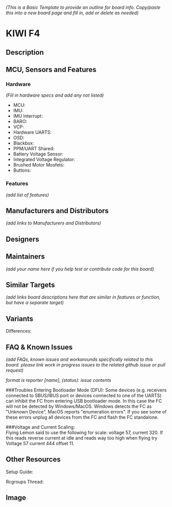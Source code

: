 _(This is a Basic Template to provide an outline for board info. Copy/paste this into a new board page and fill in, add or delete as needed)_

# KIWI F4



## Description



## MCU, Sensors and Features

### Hardware
_(Fill in hardware specs and add any not listed)_
  - MCU: 
  - IMU: 
  - IMU Interrupt: 
  - BARO: 
  - VCP: 
  - Hardware UARTS: 
  - OSD: 
  - Blackbox: 
  - PPM/UART Shared: 
  - Battery Voltage Sensor: 
  - Integrated Voltage Regulator: 
  - Brushed Motor Mosfets: 
  - Buttons: 

### Features

_(add list of features)_

## Manufacturers and Distributors

_(add links to Manufacturers and Distributors)_

## Designers


## Maintainers
_(add your name here if you help test or contribute code for this board)_


## Similar Targets

_(add links board descriptions here that are similar in features or function, but have a separate target)_


## Variants

Differences:


## FAQ & Known Issues
_(add FAQs, known issues and workarounds specifically related to this board. please link work in progress issues to the related github issue or pull request)_

_format is reporter [name], (status): issue contents_

###Troubles Entering Bootloader Mode (DFU):
Some devices (e.g. receivers connected to SBUS/IBUS port or devices connected to one of the UARTS) can inhibit the FC from entering USB bootloader mode. In this case the FC will not be detected by Windows/MacOS. Windows detects the FC as "Unknown Device", MacOS reports "enumeration errors". If you see some of these errors unplug all devices from the FC and flash the FC standalone.

###Voltage and Current Scaling:  
Flying Lemon said to use the following for scale:
voltage 57, current 320. If this reads reverse current at idle and reads way too high when flying try Voltage 57 current 444 offset 11.  

## Other Resources

Setup Guide: 

Rcgroups Thread: 

## Image